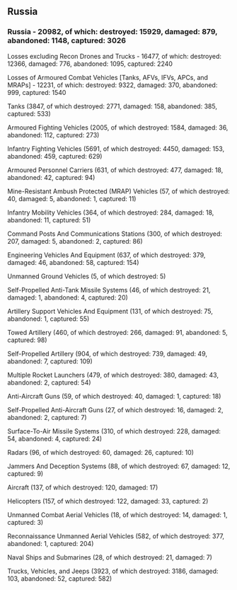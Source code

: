 
 
 ## Russia
 
 ### Russia - 20982, of which: destroyed: 15929, damaged: 879, abandoned: 1148, captured: 3026

 Losses excluding Recon Drones and Trucks - 16477, of which: destroyed: 12366, damaged: 776, abandoned: 1095, captured: 2240

 Losses of Armoured Combat Vehicles [Tanks, AFVs, IFVs, APCs, and MRAPs] - 12231, of which: destroyed: 9322, damaged: 370, abandoned: 999, captured: 1540

 

 

 Tanks (3847, of which destroyed: 2771, damaged: 158, abandoned: 385, captured: 533)

 Armoured Fighting Vehicles (2005, of which destroyed: 1584, damaged: 36, abandoned: 112, captured: 273)

 Infantry Fighting Vehicles (5691, of which destroyed: 4450, damaged: 153, abandoned: 459, captured: 629)

 Armoured Personnel Carriers (631, of which destroyed: 477, damaged: 18, abandoned: 42, captured: 94)

 Mine-Resistant Ambush Protected (MRAP) Vehicles (57, of which destroyed: 40, damaged: 5, abandoned: 1, captured: 11)

 Infantry Mobility Vehicles (364, of which destroyed: 284, damaged: 18, abandoned: 11, captured: 51)

 Command Posts And Communications Stations (300, of which destroyed: 207, damaged: 5, abandoned: 2, captured: 86)

 Engineering Vehicles And Equipment (637, of which destroyed: 379, damaged: 46, abandoned: 58, captured: 154)

 Unmanned Ground Vehicles (5, of which destroyed: 5)

 Self-Propelled Anti-Tank Missile Systems (46, of which destroyed: 21, damaged: 1, abandoned: 4, captured: 20)

 Artillery Support Vehicles And Equipment (131, of which destroyed: 75, abandoned: 1, captured: 55)

 Towed Artillery (460, of which destroyed: 266, damaged: 91, abandoned: 5, captured: 98)

 Self-Propelled Artillery (904, of which destroyed: 739, damaged: 49, abandoned: 7, captured: 109)

 Multiple Rocket Launchers (479, of which destroyed: 380, damaged: 43, abandoned: 2, captured: 54)

 Anti-Aircraft Guns (59, of which destroyed: 40, damaged: 1, captured: 18)

 Self-Propelled Anti-Aircraft Guns (27, of which destroyed: 16, damaged: 2, abandoned: 2, captured: 7)

 Surface-To-Air Missile Systems (310, of which destroyed: 228, damaged: 54, abandoned: 4, captured: 24)

 Radars (96, of which destroyed: 60, damaged: 26, captured: 10)

 Jammers And Deception Systems (88, of which destroyed: 67, damaged: 12, captured: 9)

 Aircraft (137, of which destroyed: 120, damaged: 17)

 Helicopters (157, of which destroyed: 122, damaged: 33, captured: 2)

 Unmanned Combat Aerial Vehicles (18, of which destroyed: 14, damaged: 1, captured: 3)

 Reconnaissance Unmanned Aerial Vehicles (582, of which destroyed: 377, abandoned: 1, captured: 204)

 Naval Ships and Submarines (28, of which destroyed: 21, damaged: 7)

 Trucks, Vehicles, and Jeeps (3923, of which destroyed: 3186, damaged: 103, abandoned: 52, captured: 582)

